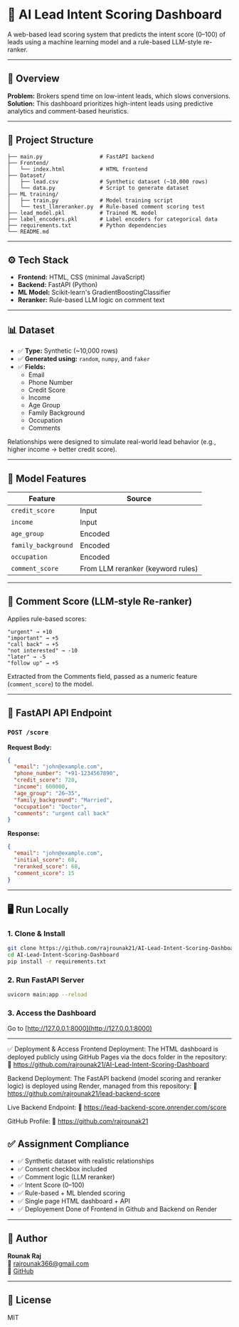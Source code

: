 # 🧠 AI Lead Intent Scoring Dashboard

A web-based lead scoring system that predicts the intent score (0–100) of leads using a machine learning model and a rule-based LLM-style re-ranker.

---

## 🚀 Overview

**Problem:** Brokers spend time on low-intent leads, which slows conversions.  
**Solution:** This dashboard prioritizes high-intent leads using predictive analytics and comment-based heuristics.

---

## 📂 Project Structure

```
├── main.py                  # FastAPI backend
├── Frontend/
│   └── index.html           # HTML frontend
├── Dataset/
│   ├── lead.csv             # Synthetic dataset (~10,000 rows)
│   └── data.py              # Script to generate dataset
├── ML training/
│   ├── train.py             # Model training script
│   └── test_llmreranker.py  # Rule-based comment scoring test
├── lead_model.pkl           # Trained ML model
├── label_encoders.pkl       # Label encoders for categorical data
├── requirements.txt         # Python dependencies
└── README.md
```

---

## ⚙️ Tech Stack

- **Frontend:** HTML, CSS (minimal JavaScript)
- **Backend:** FastAPI (Python)
- **ML Model:** Scikit-learn's GradientBoostingClassifier
- **Reranker:** Rule-based LLM logic on comment text

---

## 📊 Dataset

- ✅ **Type:** Synthetic (~10,000 rows)
- ✅ **Generated using:** `random`, `numpy`, and `faker`
- ✅ **Fields:**
  - Email
  - Phone Number
  - Credit Score
  - Income
  - Age Group
  - Family Background
  - Occupation
  - Comments

Relationships were designed to simulate real-world lead behavior (e.g., higher income → better credit score).

---

## 🧠 Model Features

| Feature           | Source     |
|------------------|------------|
| `credit_score`    | Input      |
| `income`          | Input      |
| `age_group`       | Encoded    |
| `family_background` | Encoded |
| `occupation`      | Encoded    |
| `comment_score`   | From LLM reranker (keyword rules) |

---

## 🔄 Comment Score (LLM-style Re-ranker)

Applies rule-based scores:
```
"urgent" → +10
"important" → +5
"call back" → +5
"not interested" → -10
"later" → -5
"follow up" → +5
```
Extracted from the Comments field, passed as a numeric feature (`comment_score`) to the model.

---

## 📡 FastAPI API Endpoint

### `POST /score`

**Request Body:**
```json
{
  "email": "john@example.com",
  "phone_number": "+91-1234567890",
  "credit_score": 720,
  "income": 600000,
  "age_group": "26–35",
  "family_background": "Married",
  "occupation": "Doctor",
  "comments": "urgent call back"
}
```

**Response:**
```json
{
  "email": "john@example.com",
  "initial_score": 68,
  "reranked_score": 68,
  "comment_score": 15
}
```

---

## 🖥️ Run Locally

### 1. Clone & Install
```bash
git clone https://github.com/rajrounak21/AI-Lead-Intent-Scoring-Dashboard.git
cd AI-Lead-Intent-Scoring-Dashboard
pip install -r requirements.txt
```

### 2. Run FastAPI Server
```bash
uvicorn main:app --reload
```

### 3. Access the Dashboard
Go to [http://127.0.0.1:8000](http://127.0.0.1:8000)

---
✅ Deployment & Access
Frontend Deployment:
The HTML dashboard is deployed publicly using GitHub Pages via the docs folder in the repository:
🔗 https://github.com/rajrounak21/AI-Lead-Intent-Scoring-Dashboard

Backend Deployment:
The FastAPI backend (model scoring and reranker logic) is deployed using Render, managed from this repository:
🔗 https://github.com/rajrounak21/lead-backend-score

Live Backend Endpoint:
🔗 https://lead-backend-score.onrender.com/score

GitHub Profile:
🔗 https://github.com/rajrounak21
## ✅ Assignment Compliance

- ✅ Synthetic dataset with realistic relationships
- ✅ Consent checkbox included
- ✅ Comment logic (LLM reranker)
- ✅ Intent Score (0–100)
- ✅ Rule-based + ML blended scoring
- ✅ Single page HTML dashboard + API
- ✅ Deployement Done of Frontend in Github and Backend on Render
  

---

## 📩 Author

**Rounak Raj**  
📧 rajrounak366@gmail.com  
🔗 [GitHub](https://github.com/rajrounak21)

---

## 📝 License

MIT
